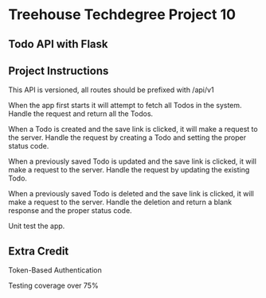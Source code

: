 # Treehouse Techdegree Project 10

## Todo API with Flask


## Project Instructions
This API is versioned, all routes should be prefixed with /api/v1

When the app first starts it will attempt to fetch all Todos in the system.
Handle the request and return all the Todos.

When a Todo is created and the save link is clicked, it will make a request to the server. Handle the request by creating a Todo and setting the proper status code.

When a previously saved Todo is updated and the save link is clicked, it will make a request to the server. Handle the request by updating the existing Todo.

When a previously saved Todo is deleted and the save link is clicked, it will make a request to the server. Handle the deletion and return a blank response and the proper status code.

Unit test the app.

## Extra Credit
Token-Based Authentication

Testing coverage over 75%
